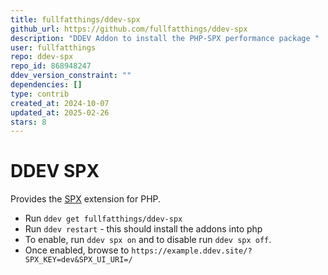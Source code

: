 ```yaml
---
title: fullfatthings/ddev-spx
github_url: https://github.com/fullfatthings/ddev-spx
description: "DDEV Addon to install the PHP-SPX performance package "
user: fullfatthings
repo: ddev-spx
repo_id: 868948247
ddev_version_constraint: ""
dependencies: []
type: contrib
created_at: 2024-10-07
updated_at: 2025-02-26
stars: 8
---
```


# DDEV SPX

Provides the [SPX](https://github.com/NoiseByNorthwest/php-spx) extension for PHP.

- Run `ddev get fullfatthings/ddev-spx`
- Run `ddev restart` - this should install the addons into php
- To enable, run `ddev spx on` and to disable run `ddev spx off`.
- Once enabled, browse to `https://example.ddev.site/?SPX_KEY=dev&SPX_UI_URI=/`

